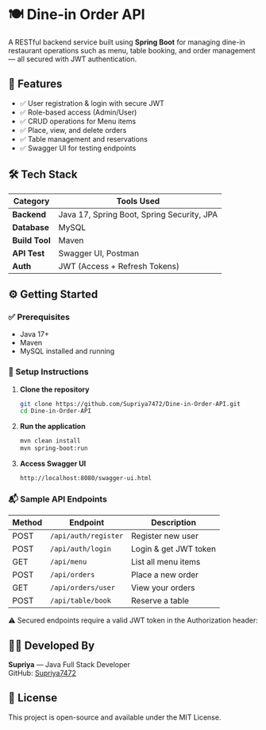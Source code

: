 # 🍽️ Dine-in Order API

A RESTful backend service built using **Spring Boot** for managing dine-in restaurant operations such as menu, table booking, and order management — all secured with JWT authentication.



## 🚀 Features

- ✅ User registration & login with secure JWT
- ✅ Role-based access (Admin/User)
- ✅ CRUD operations for Menu items
- ✅ Place, view, and delete orders
- ✅ Table management and reservations
- ✅ Swagger UI for testing endpoints



## 🛠️ Tech Stack

| Category     | Tools Used                                 |
|--------------|--------------------------------------------|
| **Backend**  | Java 17, Spring Boot, Spring Security, JPA |
| **Database** | MySQL                                      |
| **Build Tool** | Maven                                    |
| **API Test** | Swagger UI, Postman                        |
| **Auth**     | JWT (Access + Refresh Tokens)              |



## ⚙️ Getting Started

### ✅ Prerequisites

- Java 17+
- Maven
- MySQL installed and running

### 🔧 Setup Instructions

1. **Clone the repository**  
   ```bash
   git clone https://github.com/Supriya7472/Dine-in-Order-API.git
   cd Dine-in-Order-API

2. **Run the application**
    ```bash
    mvn clean install
    mvn spring-boot:run

3. **Access Swagger UI**
    ```bash
    http://localhost:8080/swagger-ui.html

### 📬 Sample API Endpoints

| Method | Endpoint             | Description           |
| ------ | -------------------- | --------------------- |
| POST   | `/api/auth/register` | Register new user     |
| POST   | `/api/auth/login`    | Login & get JWT token |
| GET    | `/api/menu`          | List all menu items   |
| POST   | `/api/orders`        | Place a new order     |
| GET    | `/api/orders/user`   | View your orders      |
| POST   | `/api/table/book`    | Reserve a table       |


⚠️ Secured endpoints require a valid JWT token in the Authorization header:
## 👩‍💻 Developed By

**Supriya** — Java Full Stack Developer  
GitHub: [Supriya7472](https://github.com/Supriya7472)



## 📄 License

This project is open-source and available under the MIT License.


